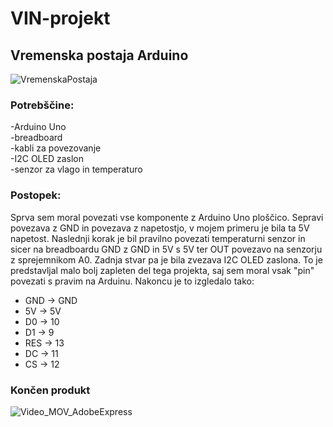 # VIN-projekt
## Vremenska postaja Arduino


![VremenskaPostaja](https://user-images.githubusercontent.com/74730730/186911517-553fd865-cd43-4907-b625-8e57805e6d44.jpg)


### Potrebščine:
-Arduino Uno  
-breadboard  
-kabli za povezovanje  
-I2C OLED zaslon  
-senzor za vlago in temperaturo  

### Postopek:
Sprva sem moral povezati vse komponente z Arduino Uno ploščico. Sepravi povezava z GND in povezava z napetostjo, v mojem primeru je bila ta 5V napetost. 
Naslednji korak je bil pravilno povezati temperaturni senzor in sicer na breadboardu GND z GND in 5V s 5V ter OUT povezavo na senzorju z sprejemnikom A0.
Zadnja stvar pa je bila zvezava I2C OLED zaslona. To je predstavljal malo bolj zapleten del tega projekta, saj sem moral vsak "pin" povezati s pravim na Arduinu. 
Nakoncu je to izgledalo tako:
- GND -> GND
- 5V -> 5V
- D0 -> 10
- D1 -> 9
- RES -> 13
- DC -> 11
- CS -> 12

### Končen produkt
![Video_MOV_AdobeExpress](https://user-images.githubusercontent.com/74730730/186915828-ee5e2fe2-f0b5-4c9f-b9d2-c916ee9f60da.gif)
